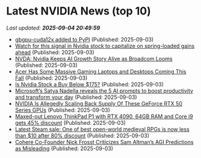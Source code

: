 # Latest NVIDIA News (top 10)
_Last updated: **2025-09-04 20:49:59**_

- [gbgpu-cuda12x added to PyPI](https://pypi.org/project/gbgpu-cuda12x/) (Published: 2025-09-03)
- [Watch for this signal in Nvidia stock to capitalize on spring-loaded gains ahead](https://consent.yahoo.com/v2/collectConsent?sessionId=1_cc-session_d930c701-5999-42b5-9e31-6a61785deff4) (Published: 2025-09-03)
- [NVDA: Nvidia Keeps AI Growth Story Alive as Broadcom Looms](https://consent.yahoo.com/v2/collectConsent?sessionId=1_cc-session_294a0cc3-2bec-41e8-b278-ddf04d9a82e8) (Published: 2025-09-03)
- [Acer Has Some Massive Gaming Laptops and Desktops Coming This Fall](https://www.cnet.com/tech/computing/acer-has-some-massive-gaming-laptops-and-desktops-coming-this-fall/) (Published: 2025-09-03)
- [Is Nvidia Stock a Buy Below $175?](https://biztoc.com/x/88f3b4dde77f727a) (Published: 2025-09-03)
- [Microsoft’s Satya Nadella reveals the 5 AI prompts to boost productivity and transform your day](https://economictimes.indiatimes.com/news/international/us/microsofts-satya-nadella-reveals-the-5-ai-prompts-to-boost-productivity-and-transform-your-day/articleshow/123684299.cms) (Published: 2025-09-03)
- [NVIDIA Is Allegedly Scaling Back Supply Of These GeForce RTX 50 Series GPUs](https://hothardware.com/news/nvidia-is-allegedly-scaling-back-supply-geforce-rtx-50-series-gpus) (Published: 2025-09-03)
- [Maxed-out Lenovo ThinkPad P1 with RTX 4090, 64GB RAM and Core i9 gets 45% discount](https://www.notebookcheck.net/Maxed-out-Lenovo-ThinkPad-P1-with-RTX-4090-64GB-RAM-and-Core-i9-gets-45-discount.1103759.0.html) (Published: 2025-09-03)
- [Latest Steam sale: One of best open-world medieval RPGs is now less than $10 after 80% discount](https://www.notebookcheck.net/Latest-Steam-sale-One-of-best-open-world-medieval-RPGs-is-now-less-than-10-after-80-discount.1103829.0.html) (Published: 2025-09-03)
- [Cohere Co-Founder Nick Frosst Criticizes Sam Altman’s AGI Predictions as Misleading](https://observer.com/2025/09/cohere-nick-frosst-ai-use/) (Published: 2025-09-03)
